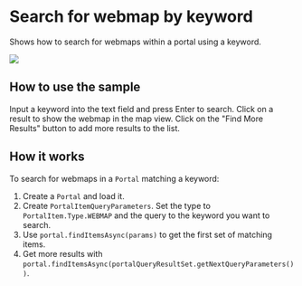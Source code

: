 <h1>Search for webmap by keyword</h1>

<p>Shows how to search for webmaps within a portal using a keyword.</p>

<p><img src="WebmapKeywordSearch.png"/></p>

<h2>How to use the sample</h2>

Input a keyword into the text field and press Enter to search. Click on a result to show the webmap in the map view. 
Click on the "Find More Results" button to add more results to the list.

<h2>How it works</h2>

<p>To search for webmaps in a <code>Portal</code> matching a keyword:</p>
<ol>
  <li>Create a <code>Portal</code> and load it.</li>
  <li>Create <code>PortalItemQueryParameters</code>. Set the type to <code>PortalItem.Type.WEBMAP</code> and the 
  query to the keyword you want to search.</li>
  <li>Use <code>portal.findItemsAsync(params)</code> to get the first set of matching items.</li>
  <li>Get more results with <code>portal.findItemsAsync(portalQueryResultSet.getNextQueryParameters())</code>.</li>
</ol>
